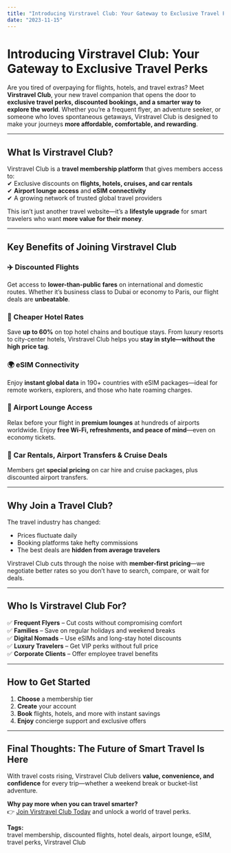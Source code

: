 ```yaml
---
title: "Introducing Virstravel Club: Your Gateway to Exclusive Travel Perks"
date: "2023-11-15"
---
```


# Introducing Virstravel Club: Your Gateway to Exclusive Travel Perks

Are you tired of overpaying for flights, hotels, and travel extras? Meet **Virstravel Club**, your new travel companion that opens the door to **exclusive travel perks, discounted bookings, and a smarter way to explore the world**. Whether you’re a frequent flyer, an adventure seeker, or someone who loves spontaneous getaways, Virstravel Club is designed to make your journeys **more affordable, comfortable, and rewarding**.

---

## What Is Virstravel Club?

Virstravel Club is a **travel membership platform** that gives members access to:  
✔ Exclusive discounts on **flights, hotels, cruises, and car rentals**  
✔ **Airport lounge access** and **eSIM connectivity**  
✔ A growing network of trusted global travel providers

This isn’t just another travel website—it’s a **lifestyle upgrade** for smart travelers who want **more value for their money**.

---

## Key Benefits of Joining Virstravel Club

### ✈️ Discounted Flights

Get access to **lower-than-public fares** on international and domestic routes. Whether it’s business class to Dubai or economy to Paris, our flight deals are **unbeatable**.

### 🏨 Cheaper Hotel Rates

Save **up to 60%** on top hotel chains and boutique stays. From luxury resorts to city-center hotels, Virstravel Club helps you **stay in style—without the high price tag**.

### 🌍 eSIM Connectivity

Enjoy **instant global data** in 190+ countries with eSIM packages—ideal for remote workers, explorers, and those who hate roaming charges.

### 🛫 Airport Lounge Access

Relax before your flight in **premium lounges** at hundreds of airports worldwide. Enjoy **free Wi-Fi, refreshments, and peace of mind**—even on economy tickets.

### 🚗 Car Rentals, Airport Transfers & Cruise Deals

Members get **special pricing** on car hire and cruise packages, plus discounted airport transfers.

---

## Why Join a Travel Club?

The travel industry has changed:

- Prices fluctuate daily
- Booking platforms take hefty commissions
- The best deals are **hidden from average travelers**

Virstravel Club cuts through the noise with **member-first pricing**—we negotiate better rates so you don’t have to search, compare, or wait for deals.

---

## Who Is Virstravel Club For?

✅ **Frequent Flyers** – Cut costs without compromising comfort  
✅ **Families** – Save on regular holidays and weekend breaks  
✅ **Digital Nomads** – Use eSIMs and long-stay hotel discounts  
✅ **Luxury Travelers** – Get VIP perks without full price  
✅ **Corporate Clients** – Offer employee travel benefits

---

## How to Get Started

1. **Choose** a membership tier
2. **Create** your account
3. **Book** flights, hotels, and more with instant savings
4. **Enjoy** concierge support and exclusive offers

---

## Final Thoughts: The Future of Smart Travel Is Here

With travel costs rising, Virstravel Club delivers **value, convenience, and confidence** for every trip—whether a weekend break or bucket-list adventure.

**Why pay more when you can travel smarter?**  
👉 [Join Virstravel Club Today](#) and unlock a world of travel perks.

**Tags:**  
travel membership, discounted flights, hotel deals, airport lounge, eSIM, travel perks, Virstravel Club
